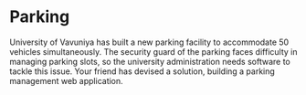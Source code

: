 # Parking
University of Vavuniya has built a new parking facility to accommodate 50 vehicles simultaneously. The security guard of the parking faces difficulty in managing parking slots, so the university administration needs software to tackle this issue.  Your friend has devised a solution, building a parking management web application.
